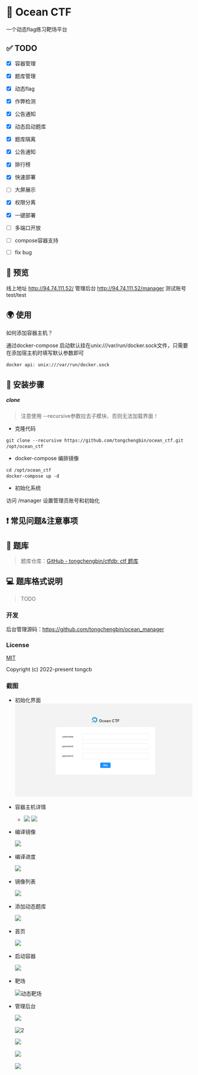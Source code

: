# 🌊 Ocean CTF
一个动态flag练习靶场平台

## ✅ TODO

- [x] 容器管理 
- [x] 题库管理
- [x] 动态flag
- [x] 作弊检测
- [x] 公告通知
- [x] 动态启动题库
- [x] 题库隔离
- [x] 公告通知
- [x] 排行榜
- [x] 快速部署
- [ ] 大屏展示
- [x] 权限分离
- [x] 一键部署
- [ ] 多端口开放
- [ ] compose容器支持
- [ ] fix bug



## 🚀 预览

线上地址 http://94.74.111.52/
管理后台 http://94.74.111.52/manager
测试账号 test/test

## 🌍 使用

如何添加容器主机？

通过docker-compose 启动默认挂在unix:///var/run/docker.sock文件，只需要在添加宿主机时填写默认参数即可
```angular2html
docker api: unix:///var/run/docker.sock
```
   



## 📖 安装步骤

##### clone
> 注意使用 --recursive参数拉去子模块、否则无法加载界面！

* 克隆代码
```
git clone --recursive https://github.com/tongchengbin/ocean_ctf.git /opt/ocean_ctf
```

* docker-compose 编排镜像
```
cd /opt/ocean_ctf
docker-compose up -d
```
* 初始化系统

访问 /manager 设置管理员账号和初始化


## ❗ 常见问题&注意事项



## 📃 题库

>  题库仓库：[GitHub - tongchengbin/ctfdb: ctf 题库](https://github.com/tongchengbin/ctfdb)

## 💻 题库格式说明
> TODO



### 开发

  后台管理源码：https://github.com/tongchengbin/ocean_manager
  
### License

[MIT](https://github.com/tongchengbin/ocean_ctf/blob/master/LICENSE)

Copyright (c) 2022-present tongcb

### 截图

- 初始化界面
  ![](./doc/image/init.png)


- 容器主机详情
  - ![](./doc/image/6.png)
  ![](./doc/image/7.png)

- 编译镜像

  ![](./doc/image/9.png)

- 编译进度

  ![](./doc/image/编译进度.png)

- 镜像列表

  ![](./doc/image/8.png)

- 添加动态题库

  ![](./doc/image/添加动态题库.png)

- 首页

  ![](./doc/image/首页.png)

* 启动容器

  ![](./doc/image/启动容器.png)

- 靶场

  ![]()![动态靶场](./doc/image/动态靶场.png) 
  
- 管理后台

  ![](./doc/image/1.png)

  ![]()![2](./doc/image/2.png)

  ![](./doc/image/3.png)

  ![](./doc/image/4.png)

  ![](./doc/image/5.png)
